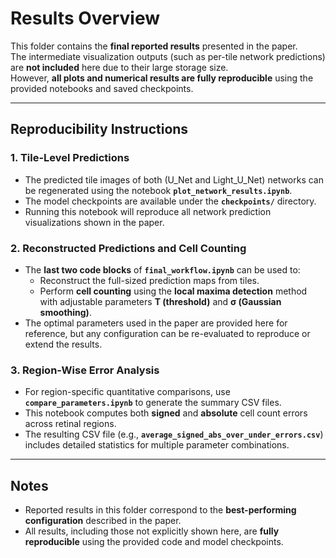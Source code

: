 # Results Overview

This folder contains the **final reported results** presented in the paper.  
The intermediate visualization outputs (such as per-tile network predictions) are **not included** here due to their large storage size.  
However, **all plots and numerical results are fully reproducible** using the provided notebooks and saved checkpoints.

---

## Reproducibility Instructions

### 1. Tile-Level Predictions
- The predicted tile images of both (U_Net and Light_U_Net) networks can be regenerated using the notebook **`plot_network_results.ipynb`**.  
- The model checkpoints are available under the **`checkpoints/`** directory.  
- Running this notebook will reproduce all network prediction visualizations shown in the paper.

### 2. Reconstructed Predictions and Cell Counting
- The **last two code blocks** of **`final_workflow.ipynb`** can be used to:
  - Reconstruct the full-sized prediction maps from tiles.  
  - Perform **cell counting** using the **local maxima detection** method with adjustable parameters **T (threshold)** and **σ (Gaussian smoothing)**.  
- The optimal parameters used in the paper are provided here for reference, but any configuration can be re-evaluated to reproduce or extend the results.

### 3. Region-Wise Error Analysis
- For region-specific quantitative comparisons, use **`compare_parameters.ipynb`** to generate the summary CSV files.  
- This notebook computes both **signed** and **absolute** cell count errors across retinal regions.  
- The resulting CSV file (e.g., **`average_signed_abs_over_under_errors.csv`**) includes detailed statistics for multiple parameter combinations.

---

## Notes
- Reported results in this folder correspond to the **best-performing configuration** described in the paper.  
- All results, including those not explicitly shown here, are **fully reproducible** using the provided code and model checkpoints.
